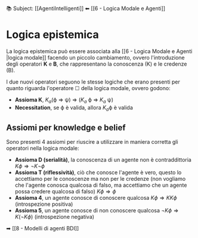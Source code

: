 📚 Subject: [[AgentiIntelligenti]]
⬅ [[6 - Logica Modale e Agenti]]
# Logica epistemica

La logica epistemica può essere associata alla [[6 - Logica Modale e Agenti |logica modale]] facendo un piccolo cambiamento, ovvero l'introduzione degli operatori **K** e **B**, che rappresentano la conoscenza (K) e le credenze (B).

I due nuovi operatori seguono le stesse logiche che erano presenti per quanto riguarda l'operatore ☐ della logica modale, ovvero godono:
* **Assioma K**, $K_a$(ϕ ⇒ ψ) ⇒ ($K_a$ ϕ ⇒ $K_a$ ψ)
* **Necessitation**, se ϕ è valida, allora $K_a$ϕ è valida

## Assiomi per knowledge e belief

Sono presenti 4 assiomi per riuscire a utilizzare in maniera corretta gli operatori nella logica modale:
* **Assioma D (serialità)**, la conoscenza di un agente non è contraddittoria $Kϕ ⇒ ¬K¬ϕ$
* **Assioma T (riflessività)**, ciò che conosce l'agente è vero, questo lo accettiamo per le conoscenze ma non per le credenze (non vogliamo che l'agente conosca qualcosa di falso, ma accettiamo che un agente possa credere qualcosa di falso) $Kϕ ⇒ ϕ$
* **Assioma 4**, un agente conosce di conoscere qualcosa $Kϕ ⇒ KKϕ$ (introspezione positiva)
* **Assioma 5**, un agente conosce di non conoscere qualcosa $¬Kϕ ⇒ K(¬Kϕ)$ (introspezione negativa)

➡ [[8 - Modelli di agenti BDI]]